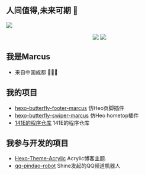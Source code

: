 ## 人间值得,未来可期 👋
![](https://camo.githubusercontent.com/75ae6eba727b37c9bf787afff6694bfedee6bb00543821f71f7c5de407e31ba3/68747470733a2f2f63646e2e6362642e696e742f616e7a686979752d61737365747340312e302e31312f696d6167652f636f6d6d6f6e2f6769746875622d696e666f2f706572736f6e616c2d686f6d65706167652d62616e6e65722e6a7067)
<div align="center">
<a><img align="center" src="https://github-readme-stats.vercel.app/api?username=Marcusyyds&count_private=true&show_icons=true&theme=onedark&include_all_commits=true&hide_border=true"></img></a>
<a><img align="center" src="https://github-readme-stats.vercel.app/api/top-langs/?username=Marcusyyds&theme=react&hide=Makefile&count_private=true&show_icons=true&hide_border=true&layout=compact"></img></a>
</div>

## 我是Marcus
- 来自中国成都 🌱🌱🌱
## 我的项目
- [hexo-butterfly-footer-marcus](https://github.com/MarcusYYDS/hexo-butterfly-footer-marcus) 仿Heo页脚插件
- [hexo-butterfly-swiper-marcus](https://github.com/MarcusYYDS/hexo-butterfly-swiper-marcus) 仿Heo hometop插件
- [141E的程序仓库](https://github.com/MarcusYYDS/141E) 141E的程序仓库
## 我参与开发的项目
- [Hexo-Theme-Acrylic](https://github.com/Hexo-Theme-Acrylic/Hexo-Theme-Acrylic/) Acrylic博客主题.
- [qq-pindao-robot](https://github.com/ShineYull/qq-pindao-robot) Shine发起的QQ频道机器人
